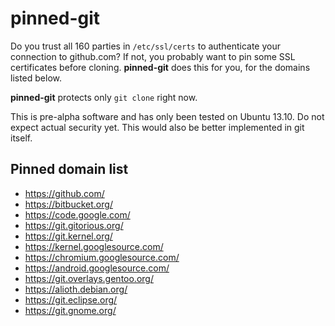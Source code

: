 # pinned-git

Do you trust all 160 parties in `/etc/ssl/certs` to authenticate your connection to github.com?  If not, you probably want to pin some SSL certificates before cloning.  **pinned-git** does this for you, for the domains listed below.

**pinned-git** protects only `git clone` right now.

This is pre-alpha software and has only been tested on Ubuntu 13.10.  Do not expect actual security yet.  This would also be better implemented in git itself.


## Pinned domain list

* https://github.com/
* https://bitbucket.org/
* https://code.google.com/
* https://git.gitorious.org/
* https://git.kernel.org/
* https://kernel.googlesource.com/
* https://chromium.googlesource.com/
* https://android.googlesource.com/
* https://git.overlays.gentoo.org/
* https://alioth.debian.org/
* https://git.eclipse.org/
* https://git.gnome.org/
